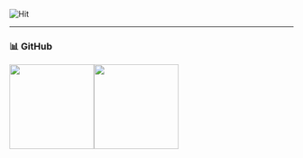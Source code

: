 ![Hit](https://hits.seeyoufarm.com/api/count/incr/badge.svg?url=https%3A%2F%2Fgithub.com%2Fsolp721&count_bg=%23ED6DA3&title_bg=%2386757E&icon=github.svg&icon_color=%23E1DEDE&title=hits&edge_flat=false)

---

### 📊 GitHub 
<div style="display: flex; align-items: flex-start;">
  <img src="https://github-readme-stats.vercel.app/api?username=solp721&show_icons=true&theme=gradient" height="150" />
  <img src="https://github-readme-stats.vercel.app/api/top-langs/?username=solp721&layout=compact&theme=gradient" height="150" />
</div>


